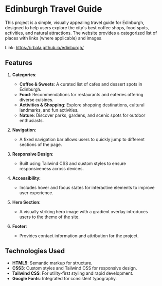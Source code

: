 # Edinburgh Travel Guide

This project is a simple, visually appealing travel guide for Edinburgh, designed to help users explore the city's best coffee shops, food spots, activities, and natural attractions. The website provides a categorized list of places with links (where applicable) and images.

Link: https://irbala.github.io/edinburgh/

## Features

1. **Categories**:
   - **Coffee & Sweets**: A curated list of cafes and dessert spots in Edinburgh.
   - **Food**: Recommendations for restaurants and eateries offering diverse cuisines.
   - **Activities & Shopping**: Explore shopping destinations, cultural landmarks, and fun activities.
   - **Nature**: Discover parks, gardens, and scenic spots for outdoor enthusiasts.

2. **Navigation**:
   - A fixed navigation bar allows users to quickly jump to different sections of the page.

3. **Responsive Design**:
   - Built using Tailwind CSS and custom styles to ensure responsiveness across devices.

4. **Accessibility**:
   - Includes hover and focus states for interactive elements to improve user experience.

5. **Hero Section**:
   - A visually striking hero image with a gradient overlay introduces users to the theme of the site.

6. **Footer**:
   - Provides contact information and attribution for the project.

## Technologies Used

- **HTML5**: Semantic markup for structure.
- **CSS3**: Custom styles and Tailwind CSS for responsive design.
- **Tailwind CSS**: For utility-first styling and rapid development.
- **Google Fonts**: Integrated for consistent typography.
